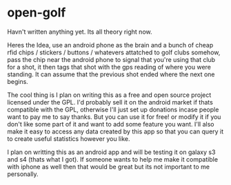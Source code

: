 open-golf
=========

Havn't written anything yet. Its all theory right now.

Heres the Idea, use an android phone as the brain and a bunch of cheap rfid chips / stickers / buttons / whatevers attatched to golf clubs somehow, pass the chip near the android phone to signal that you're using that club for a shot, it then tags that shot with the gps reading of where you were standing. It can assume that the previous shot ended where the next one begins. 

The cool thing is I plan on writing this as a free and open source project licensed under the GPL. I'd probably sell it on the android market if thats compatible with the GPL, otherwise I'll just set up donations incase people want to pay me to say thanks. But you can use it for free! or modify it if you don't like some part of it and want to add some feature you want.  I'll also make it easy to access any data created by this app so that you can query it to create useful statistics however you like.

I plan on writting this as an android app and will be testing it on galaxy s3 and s4 (thats what I got). If someone wants to help me make it compatible with iphone as well then that would be great but its not important to me personally.
